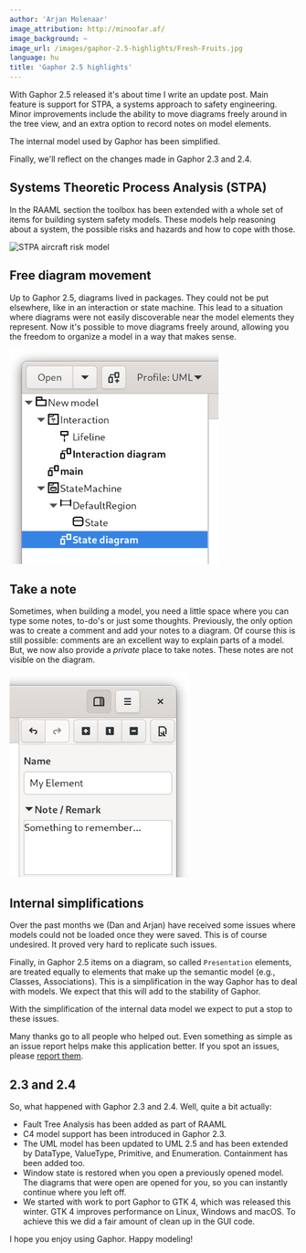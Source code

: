 ```yaml
---
author: 'Arjan Molenaar'
image_attribution: http://minoofar.af/
image_background: ~
image_url: /images/gaphor-2.5-highlights/Fresh-Fruits.jpg
language: hu
title: 'Gaphor 2.5 highlights'
---
```


With Gaphor 2.5 released it's about time I write an update post. Main
feature is support for STPA, a systems approach to safety engineering. Minor
improvements include the ability to move diagrams freely around in the tree
view, and an extra option to record notes on model elements.

The internal model used by Gaphor has been simplified.

Finally, we'll reflect on the changes made in Gaphor 2.3 and 2.4.

<!--break-->

## Systems Theoretic Process Analysis (STPA)

In the RAAML section the toolbox has been extended with a whole set of items
for building system safety models. These models help reasoning about a
system, the possible risks and hazards and how to cope with those.

![STPA aircraft risk
model](/images/gaphor-2.5-highlights/losses-hazards.png)


## Free diagram movement

Up to Gaphor 2.5, diagrams lived in packages. They could not be put
elsewhere, like in an interaction or state machine. This lead to a situation
where diagrams were not easily discoverable near the model elements they
represent. Now it's possible to move diagrams freely around, allowing you
the freedom to organize a model in a way that makes sense.

![Diagrams](/images/gaphor-2.5-highlights/diagrams.png)

## Take a note

Sometimes, when building a model, you need a little space where you can type
some notes, to-do's or just some thoughts. Previously, the only option was
to create a comment and add your notes to a diagram. Of course this is still
possible: comments are an excellent way to explain parts of a model. But, we
now also provide a _private_ place to take notes. These notes are not
visible on the diagram.

![Notes](/images/gaphor-2.5-highlights/notes.png)

## Internal simplifications

Over the past months we (Dan and Arjan) have received some issues where
models could not be loaded once they were saved. This is of course
undesired. It proved very hard to replicate such issues.

Finally, in Gaphor 2.5 items on a diagram, so called `Presentation`
elements, are treated equally to elements that make up the semantic model
(e.g., Classes, Associations). This is a simplification in the way Gaphor
has to deal with models. We expect that this will add to the stability of
Gaphor.

With the simplification of the internal data model we expect to put a stop
to these issues.

Many thanks go to all people who helped out. Even something as simple as an
issue report helps make this application better. If you spot an issues,
please [report them](https://github.com/gaphor/issues).


## 2.3 and 2.4

So, what happened with Gaphor 2.3 and 2.4. Well, quite a bit actually:

* Fault Tree Analysis has been added as part of RAAML
* C4 model support has been introduced in Gaphor 2.3.
* The UML model has been updated to UML 2.5 and has been extended by
  DataType, ValueType, Primitive, and Enumeration. Containment has been
  added too.
* Window state is restored when you open a previously opened model. The
  diagrams that were open are opened for you, so you can instantly continue
  where you left off.
* We started with work to port Gaphor to GTK 4, which was released this
  winter.  GTK 4 improves performance on Linux, Windows and macOS. To
  achieve this we did a fair amount of clean up in the GUI code.

I hope you enjoy using Gaphor. Happy modeling!

